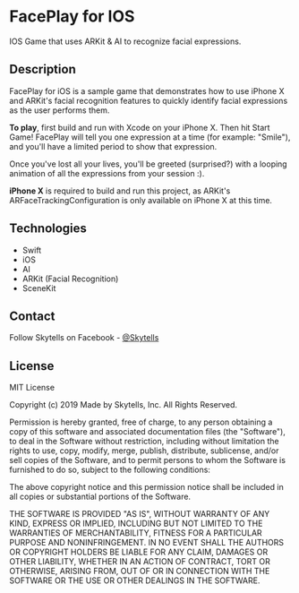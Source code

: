 # FacePlay for IOS
IOS Game that uses ARKit &amp; AI to recognize facial expressions.

## Description

FacePlay for iOS is a sample game that demonstrates how to use iPhone X and ARKit's facial recognition features to quickly identify facial expressions as the user performs them.

<b>To play</b>, first build and run with Xcode on your iPhone X. Then hit Start Game! FacePlay will tell you one expression at a time (for example: "Smile"), and you'll have a limited period to show that expression.

Once you've lost all your lives, you'll be greeted (surprised?) with a looping animation of all the expressions from your session :).

<b>iPhone X</b> is required to build and run this project, as ARKit's ARFaceTrackingConfiguration is only available on iPhone X at this time.



## Technologies

- Swift
- iOS
- AI
- ARKit (Facial Recognition)
- SceneKit


## Contact

Follow Skytells on Facebook - [@Skytells](https://www.facebook.com/Skytells)


## License

MIT License

Copyright (c) 2019 Made by Skytells, Inc. All Rights Reserved.

Permission is hereby granted, free of charge, to any person obtaining a copy
of this software and associated documentation files (the "Software"), to deal
in the Software without restriction, including without limitation the rights
to use, copy, modify, merge, publish, distribute, sublicense, and/or sell
copies of the Software, and to permit persons to whom the Software is
furnished to do so, subject to the following conditions:

The above copyright notice and this permission notice shall be included in all
copies or substantial portions of the Software.

THE SOFTWARE IS PROVIDED "AS IS", WITHOUT WARRANTY OF ANY KIND, EXPRESS OR
IMPLIED, INCLUDING BUT NOT LIMITED TO THE WARRANTIES OF MERCHANTABILITY,
FITNESS FOR A PARTICULAR PURPOSE AND NONINFRINGEMENT. IN NO EVENT SHALL THE
AUTHORS OR COPYRIGHT HOLDERS BE LIABLE FOR ANY CLAIM, DAMAGES OR OTHER
LIABILITY, WHETHER IN AN ACTION OF CONTRACT, TORT OR OTHERWISE, ARISING FROM,
OUT OF OR IN CONNECTION WITH THE SOFTWARE OR THE USE OR OTHER DEALINGS IN THE
SOFTWARE.


